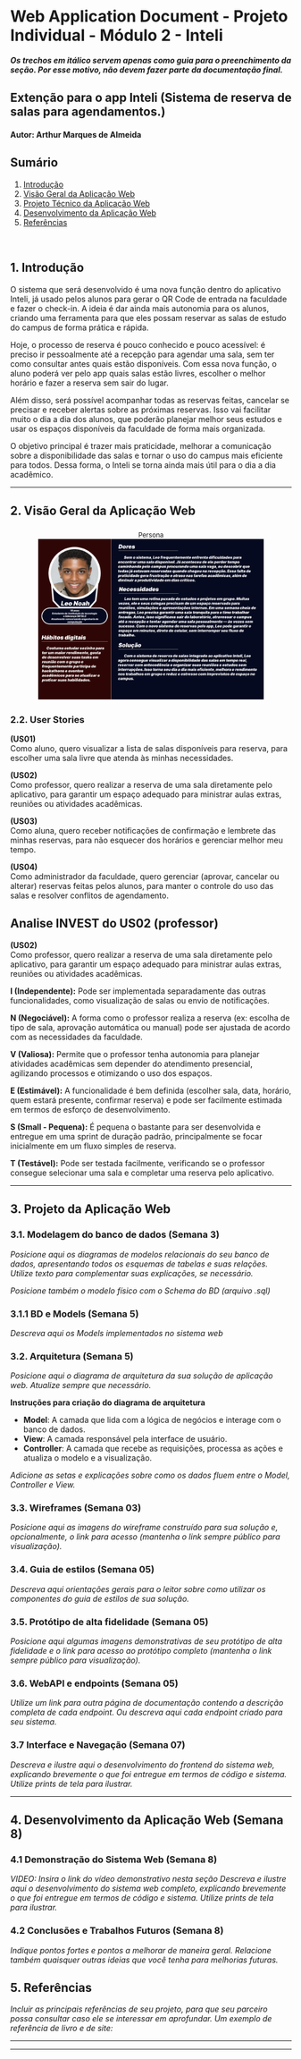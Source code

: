 # Web Application Document - Projeto Individual - Módulo 2 - Inteli

**_Os trechos em itálico servem apenas como guia para o preenchimento da seção. Por esse motivo, não devem fazer parte da documentação final._**

## Extenção para o app Inteli (Sistema de reserva de salas para agendamentos.)

#### **Autor:** Arthur Marques de Almeida

## Sumário

1. [Introdução](#c1)  
2. [Visão Geral da Aplicação Web](#c2)  
3. [Projeto Técnico da Aplicação Web](#c3)  
4. [Desenvolvimento da Aplicação Web](#c4)  
5. [Referências](#c5)  

<br>

## <a name="c1"></a>1. Introdução 
O sistema que será desenvolvido é uma nova função dentro do aplicativo Inteli, já usado pelos alunos para gerar o QR Code de entrada na faculdade e fazer o check-in. A ideia é dar ainda mais autonomia para os alunos, criando uma ferramenta para que eles possam reservar as salas de estudo do campus de forma prática e rápida.

Hoje, o processo de reserva é pouco conhecido e pouco acessível: é preciso ir pessoalmente até a recepção para agendar uma sala, sem ter como consultar antes quais estão disponíveis. Com essa nova função, o aluno poderá ver pelo app quais salas estão livres, escolher o melhor horário e fazer a reserva sem sair do lugar.

Além disso, será possível acompanhar todas as reservas feitas, cancelar se precisar e receber alertas sobre as próximas reservas. Isso vai facilitar muito o dia a dia dos alunos, que poderão planejar melhor seus estudos e usar os espaços disponíveis da faculdade de forma mais organizada.

O objetivo principal é trazer mais praticidade, melhorar a comunicação sobre a disponibilidade das salas e tornar o uso do campus mais eficiente para todos. Dessa forma, o Inteli se torna ainda mais útil para o dia a dia acadêmico.

---

## <a name="c2"></a>2. Visão Geral da Aplicação Web

<div align="center">
  <sub>Persona</sub><br>
  <img src="assets/Persona-WAD.png" width="80%">
</div>

### 2.2. User Stories 

**(US01)**  
Como aluno, quero visualizar a lista de salas disponíveis para reserva, para escolher uma sala livre que atenda às minhas necessidades.

**(US02)**  
Como professor, quero realizar a reserva de uma sala diretamente pelo aplicativo, para garantir um espaço adequado para ministrar aulas extras, reuniões ou atividades acadêmicas.

**(US03)**  
Como aluna, quero receber notificações de confirmação e lembrete das minhas reservas, para não esquecer dos horários e gerenciar melhor meu tempo.

**(US04)**  
Como administrador da faculdade, quero gerenciar (aprovar, cancelar ou alterar) reservas feitas pelos alunos, para manter o controle do uso das salas e resolver conflitos de agendamento.

## Analise INVEST do US02 (professor)
**(US02)**  
Como professor, quero realizar a reserva de uma sala diretamente pelo aplicativo, para garantir um espaço adequado para ministrar aulas extras, reuniões ou atividades acadêmicas.

**I (Independente):**
Pode ser implementada separadamente das outras funcionalidades, como visualização de salas ou envio de notificações.

**N (Negociável):**
A forma como o professor realiza a reserva (ex: escolha de tipo de sala, aprovação automática ou manual) pode ser ajustada de acordo com as necessidades da faculdade.

**V (Valiosa):**
Permite que o professor tenha autonomia para planejar atividades acadêmicas sem depender do atendimento presencial, agilizando processos e otimizando o uso dos espaços.

**E (Estimável):**
A funcionalidade é bem definida (escolher sala, data, horário, quem estará presente, confirmar reserva) e pode ser facilmente estimada em termos de esforço de desenvolvimento.

**S (Small - Pequena):**
É pequena o bastante para ser desenvolvida e entregue em uma sprint de duração padrão, principalmente se focar inicialmente em um fluxo simples de reserva.

**T (Testável):**
Pode ser testada facilmente, verificando se o professor consegue selecionar uma sala e completar uma reserva pelo aplicativo.

---

## <a name="c3"></a>3. Projeto da Aplicação Web

### 3.1. Modelagem do banco de dados  (Semana 3)

*Posicione aqui os diagramas de modelos relacionais do seu banco de dados, apresentando todos os esquemas de tabelas e suas relações. Utilize texto para complementar suas explicações, se necessário.*

*Posicione também o modelo físico com o Schema do BD (arquivo .sql)*

### 3.1.1 BD e Models (Semana 5)
*Descreva aqui os Models implementados no sistema web*

### 3.2. Arquitetura (Semana 5)

*Posicione aqui o diagrama de arquitetura da sua solução de aplicação web. Atualize sempre que necessário.*

**Instruções para criação do diagrama de arquitetura**  
- **Model**: A camada que lida com a lógica de negócios e interage com o banco de dados.
- **View**: A camada responsável pela interface de usuário.
- **Controller**: A camada que recebe as requisições, processa as ações e atualiza o modelo e a visualização.
  
*Adicione as setas e explicações sobre como os dados fluem entre o Model, Controller e View.*

### 3.3. Wireframes (Semana 03)

*Posicione aqui as imagens do wireframe construído para sua solução e, opcionalmente, o link para acesso (mantenha o link sempre público para visualização).*

### 3.4. Guia de estilos (Semana 05)

*Descreva aqui orientações gerais para o leitor sobre como utilizar os componentes do guia de estilos de sua solução.*


### 3.5. Protótipo de alta fidelidade (Semana 05)

*Posicione aqui algumas imagens demonstrativas de seu protótipo de alta fidelidade e o link para acesso ao protótipo completo (mantenha o link sempre público para visualização).*

### 3.6. WebAPI e endpoints (Semana 05)

*Utilize um link para outra página de documentação contendo a descrição completa de cada endpoint. Ou descreva aqui cada endpoint criado para seu sistema.*  

### 3.7 Interface e Navegação (Semana 07)

*Descreva e ilustre aqui o desenvolvimento do frontend do sistema web, explicando brevemente o que foi entregue em termos de código e sistema. Utilize prints de tela para ilustrar.*

---

## <a name="c4"></a>4. Desenvolvimento da Aplicação Web (Semana 8)

### 4.1 Demonstração do Sistema Web (Semana 8)

*VIDEO: Insira o link do vídeo demonstrativo nesta seção*
*Descreva e ilustre aqui o desenvolvimento do sistema web completo, explicando brevemente o que foi entregue em termos de código e sistema. Utilize prints de tela para ilustrar.*

### 4.2 Conclusões e Trabalhos Futuros (Semana 8)

*Indique pontos fortes e pontos a melhorar de maneira geral.*
*Relacione também quaisquer outras ideias que você tenha para melhorias futuras.*



## <a name="c5"></a>5. Referências

_Incluir as principais referências de seu projeto, para que seu parceiro possa consultar caso ele se interessar em aprofundar. Um exemplo de referência de livro e de site:_<br>

---
---